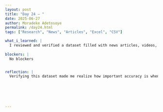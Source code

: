 ```yaml
---
layout: post
title: "Day 24 – "
date: 2025-06-27
author: Moradeke Adetosoye
permalink: /day24.html
tags: ["Research", "News", "Articles", "Excel", "CSV"]

what_i_learned: |
  I reviewed and verified a dataset filled with news articles, videos, media, and books for our project today. After confirming the accuracy of each source, I organized the verified content into a CSV file to support the coding process. This helped sharpen my skills in evaluating diverse media types and structuring data for practical use. The verification isn’t complete yet, but I made good progress.
  
blockers: |
  No blockers


reflection: |
  Verifying this dataset made me realize how important accuracy is when working with multiple media sources. It's easy to overlook small errors, but those can affect the quality of the final product. Organizing the information into a CSV also showed me how structure directly impacts how well the code can use the data. Even though I didn’t finish everything, the process reminded me that taking time to do things right is more valuable than rushing through.





  
---
```



